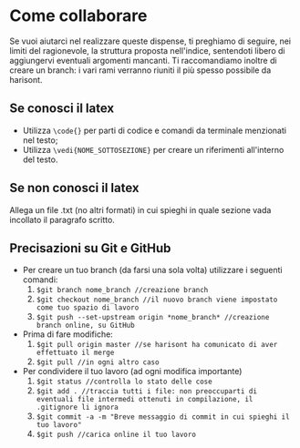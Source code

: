 # Come collaborare
Se vuoi aiutarci nel realizzare queste dispense, ti preghiamo di seguire, nei limiti del ragionevole, la struttura proposta 
nell'indice, sentendoti libero di aggiungervi eventuali argomenti mancanti. Ti raccomandiamo inoltre di creare un branch: i 
vari rami verranno riuniti il più spesso possibile da harisont.

## Se conosci il latex
* Utilizza ` \code{} ` per parti di codice e comandi da terminale menzionati nel testo;
* Utilizza ` \vedi{NOME_SOTTOSEZIONE} ` per creare un riferimenti all'interno del testo.

## Se non conosci il latex
Allega un file .txt (no altri formati) in cui spieghi in quale sezione vada incollato il paragrafo scritto.
 
## Precisazioni su Git e GitHub
* Per creare un tuo branch (da farsi una sola volta) utilizzare i seguenti comandi:
	1. ` $git branch nome_branch //creazione branch `
	2. ` $git checkout nome_branch //il nuovo branch viene impostato come tuo spazio di lavoro `
	3. ` $git push --set-upstream origin *nome_branch* //creazione branch online, su GitHub `
* Prima di fare modifiche:
	1. ` $git pull origin master //se harisont ha comunicato di aver effettuato il merge `
	2. ` $git pull //in ogni altro caso `
* Per condividere il tuo lavoro (ad ogni modifica importante)
	1. ` $git status //controlla lo stato delle cose `
	2. `$git add . //traccia tutti i file: non preoccuparti di eventuali file intermedi ottenuti in compilazione, il 
.gitignore li ignora `
	1. ` $git commit -a -m "Breve messaggio di commit in cui spieghi il tuo lavoro" `
	2. ` $git push //carica online il tuo lavoro `
